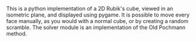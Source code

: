 This is a python implementation of a 2D Rubik's cube, viewed in an isometric plane, and displayed using pygame. It is possible to move every face manually, as you would with a normal cube, or by creating a random scramble. The solver module is an implementation of the Old Pochmann method.